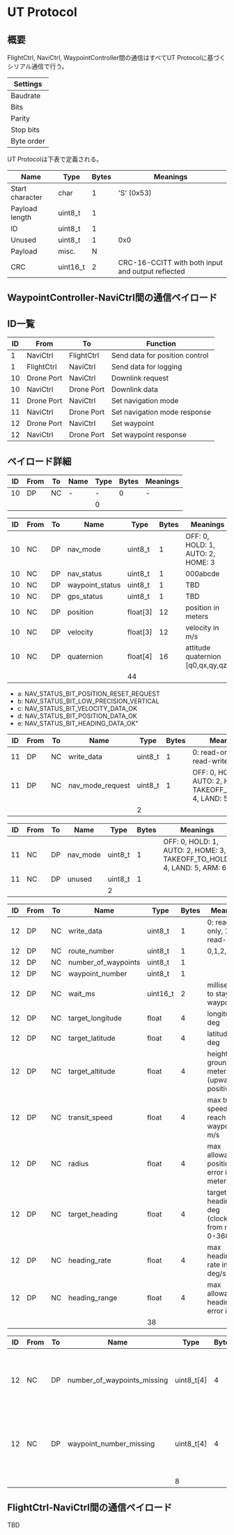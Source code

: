 # UT Protocol

## 概要

FlightCtrl, NaviCtrl, WaypointController間の通信はすべてUT Protocolに基づくシリアル通信で行う。

Settings|
--------|
Baudrate|57600
Bits|8
Parity|None
Stop bits|1
Byte order|Little endian

UT Protocolは下表で定義される。

Name|Type|Bytes|Meanings
----|----|-----|--------
Start character|char    |1|'S' (0x53)
Payload length |uint8_t |1|
ID             |uint8_t |1|
Unused         |uint8_t |1|0x0
Payload        |misc.   |N|
CRC            |uint16_t|2|CRC-16-CCITT with both input and output reflected

## WaypointController-NaviCtrl間の通信ペイロード

## ID一覧

ID|From|To|Function
--|----|--|--------
 1|NaviCtrl  |FlightCtrl|Send data for position control
 1|FlightCtrl|NaviCtrl  |Send data for logging
10|Drone Port|NaviCtrl  |Downlink request
10|NaviCtrl  |Drone Port|Downlink data
11|Drone Port|NaviCtrl  |Set navigation mode
11|NaviCtrl  |Drone Port|Set navigation mode response
12|Drone Port|NaviCtrl  |Set waypoint
12|NaviCtrl  |Drone Port|Set waypoint response

## ペイロード詳細

ID|From|To|Name|Type|Bytes|Meanings
--|----|--|----|----|-----|--------
10|DP|NC|-|-|0|-
|||||0|

ID|From|To|Name|Type|Bytes|Meanings
--|----|--|----|----|-----|--------
10|NC|DP|nav_mode|uint8_t|1|OFF: 0, HOLD: 1, AUTO: 2, HOME: 3
10|NC|DP|nav_status|uint8_t|1|000abcde
10|NC|DP|waypoint_status|uint8_t|1|TBD
10|NC|DP|gps_status|uint8_t|1|TBD
10|NC|DP|position|float[3]|12|position in meters
10|NC|DP|velocity|float[3]|12|velocity in m/s
10|NC|DP|quaternion|float[4]|16|attitude quaternion [q0,qx,qy,qz]
|||||44|

- a: NAV_STATUS_BIT_POSITION_RESET_REQUEST
- b: NAV_STATUS_BIT_LOW_PRECISION_VERTICAL
- c: NAV_STATUS_BIT_VELOCITY_DATA_OK
- d: NAV_STATUS_BIT_POSITION_DATA_OK
- e: NAV_STATUS_BIT_HEADING_DATA_OK"

ID|From|To|Name|Type|Bytes|Meanings
--|----|--|----|----|-----|--------
11|DP|NC|write_data|uint8_t|1|0: read-only, 1: read-write
11|DP|NC|nav_mode_request|uint8_t|1|OFF: 0, HOLD: 1, AUTO: 2, HOME: 3, TAKEOFF_TO_HOLD: 4, LAND: 5, ARM: 6
|||||2|

ID|From|To|Name|Type|Bytes|Meanings
--|----|--|----|----|-----|--------
11|NC|DP|nav_mode|uint8_t|1|OFF: 0, HOLD: 1, AUTO: 2, HOME: 3, TAKEOFF_TO_HOLD: 4, LAND: 5, ARM: 6
11|NC|DP|unused|uint8_t|1|
|||||2|

ID|From|To|Name|Type|Bytes|Meanings
--|----|--|----|----|-----|--------
12|DP|NC|write_data|uint8_t|1|0: read-only, 1: read-write
12|DP|NC|route_number|uint8_t|1|0,1,2,3
12|DP|NC|number_of_waypoints|uint8_t|1|
12|DP|NC|waypoint_number|uint8_t|1|
12|DP|NC|wait_ms|uint16_t|2|milliseconds to stay at waypoint
12|DP|NC|target_longitude|float|4|longitude in deg
12|DP|NC|target_latitude|float|4|latitude in deg
12|DP|NC|target_altitude|float|4|height from ground in meters (upward positive)
12|DP|NC|transit_speed|float|4|max transit speed to reach this waypoint in m/s
12|DP|NC|radius|float|4|max allowable position error in meters
12|DP|NC|target_heading|float|4|target heading in deg (clockwise from north, 0-360)
12|DP|NC|heading_rate|float|4|max heading rate in deg/s
12|DP|NC|heading_range|float|4|max allowable heading error in deg
|||||38|

ID|From|To|Name|Type|Bytes|Meanings
--|----|--|----|----|-----|--------
12|NC|DP|number_of_waypoints_missing|uint8_t[4]|4|number of waypoints missing for each of 4 routes
12|NC|DP|waypoint_number_missing|uint8_t[4]|4|smallest index of waypoint missing for each of 4 routes
|||||8|

## FlightCtrl-NaviCtrl間の通信ペイロード

TBD
